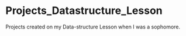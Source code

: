 # Projects_Datastructure_Lesson
Projects created on my Data-structure Lesson when I was a sophomore.
